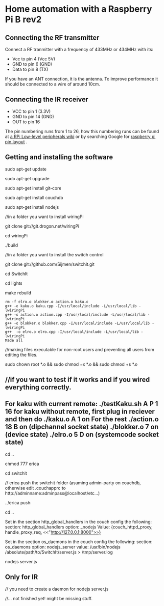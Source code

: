 # Home automation with a Raspberry Pi B rev2
## Connecting the RF transmitter
Connect a RF tranmitter with a frequency of 433MHz or 434MHz with its:

* Vcc to pin 4 (Vcc 5V)
* GND to pin 6 (GND)
* Data to pin 8 (TX)

If you have an ANT connection, it is the antenna. To improve performance it should be connected to a wire of around 10cm.

## Connecting the IR receiver

* VCC to pin 1 (3.3V)
* GND to pin 14 (GND)
* OUT to pin 16

The pin numbering runs from 1 to 26, how this numbering runs can be found at [a RPi Low-level peripherals wiki][src] or by searching Google for [raspberry pi pin layout][src2] .

  [src]: http://elinux.org/RPi_Low-level_peripherals
  [src2]: https://www.google.nl/search?tbm=isch&q=raspberry+pi+pin+layout&oq=raspberry+pi+pin+layout

## Getting and installing the software
sudo apt-get update

sudo apt-get upgrade

sudo apt-get install git-core

sudo apt-get install couchdb

sudo apt-get install nodejs

//in a folder you want to install wiringPi

git clone git://git.drogon.net/wiringPi

cd wiringPi

./build

//in a folder you want to install the switch control

git clone git://github.com/Sijmen/switchit.git

cd SwitchIt

cd lights

make rebuild

	rm -f elro.o blokker.o action.o kaku.o
	g++ -o kaku.o kaku.cpp -I/usr/local/include -L/usr/local/lib -lwiringPi
	g++ -o action.o action.cpp -I/usr/local/include -L/usr/local/lib -lwiringPi
	g++ -o blokker.o blokker.cpp -I/usr/local/include -L/usr/local/lib -lwiringPi
	g++  -o elro.o elro.cpp -I/usr/local/include -L/usr/local/lib -lwiringPi
	Made all


//making files executable for non-root users and preventing all users from editing the files.

sudo chown root *.o && sudo chmod =x *.o && sudo chmod +s *.o

//if you want to test if it works and if you wired everything correctly.
-----
For kaku with current remote:
./testKaku.sh A P 1 16
for kaku without remote, first plug in reciever and then do
./kaku.o A 1 on
For the rest
./action.o 18 B on (dipchannel socket state)
./blokker.o 7 on (device state)
./elro.o 5 D on (systemcode socket state)
-----

cd ..

chmod 777 erica

cd switchit

// erica push the switchit folder (asuming admin-party on couchdb, otherwise edit .couchapprc to http://adminname:adminpass@localhost/etc...)

../erica push

cd ..

Set in the section http_global_handlers in the couch config the following:
	section: http_global_handlers
	option: _nodejs
	Value: {couch_httpd_proxy, handle_proxy_req, <<"http://127.0.0.1:8000">>}

Set in the section os_daemons in the couch config the following:
	section: os_daemons
	option: nodejs_server
	value: /usr/bin/nodejs /absolute/path/to/SwitchIt/server.js > /tmp/server.log


nodejs server.js
## Only for IR
// you need to create a daemon for nodejs server.js



//... not finished yet! might be missing stuff.

